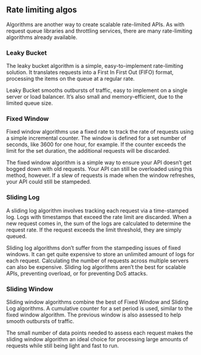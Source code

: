 ## Rate limiting algos

Algorithms are another way to create scalable rate-limited APIs. As with request queue libraries and throttling services, there are many rate-limiting algorithms already available.

### Leaky Bucket

The leaky bucket algorithm is a simple, easy-to-implement rate-limiting solution. It translates requests into a First In First Out (FIFO) format, processing the items on the queue at a regular rate.

Leaky Bucket smooths outbursts of traffic, easy to implement on a single server or load balancer. It’s also small and memory-efficient, due to the limited queue size.

### Fixed Window

Fixed window algorithms use a fixed rate to track the rate of requests using a simple incremental counter. The window is defined for a set number of seconds, like 3600 for one hour, for example. If the counter exceeds the limit for the set duration, the additional requests will be discarded.

The fixed window algorithm is a simple way to ensure your API doesn’t get bogged down with old requests. Your API can still be overloaded using this method, however. If a slew of requests is made when the window refreshes, your API could still be stampeded.

### Sliding Log

A sliding log algorithm involves tracking each request via a time-stamped log. Logs with timestamps that exceed the rate limit are discarded. When a new request comes in, the sum of the logs are calculated to determine the request rate. If the request exceeds the limit threshold, they are simply queued.

Sliding log algorithms don’t suffer from the stampeding issues of fixed windows. It can get quite expensive to store an unlimited amount of logs for each request. Calculating the number of requests across multiple servers can also be expensive. Sliding log algorithms aren’t the best for scalable APIs, preventing overload, or for preventing DoS attacks.

### Sliding Window

Sliding window algorithms combine the best of Fixed Window and Sliding Log algorithms. A cumulative counter for a set period is used, similar to the fixed window algorithm. The previous window is also assessed to help smooth outbursts of traffic.

The small number of data points needed to assess each request makes the sliding window algorithm an ideal choice for processing large amounts of requests while still being light and fast to run.

